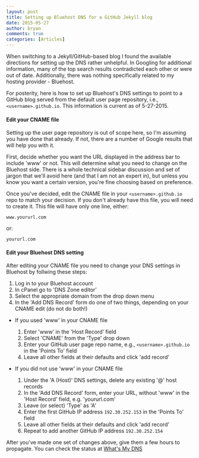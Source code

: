 ```yaml
---
layout: post
title: Setting up Bluehost DNS for a GitHub Jekyll blog
date: 2015-05-27
author: bryan
comments: true
categories: [Articles]
---
```


When switching to a Jekyll/GitHub-based blog I found the available directions for setting up the DNS rather unhelpful. In Googling for additional information, many of the top search results contradicted each other or were out of date. Additionally, there was nothing specifically related to my hosting provider - Bluehost.

For posterity, here is how to set up Bluehost's DNS settings to point to a GitHub blog served from the default user page repository, i.e., `<username>.github.io`. This information is current as of 5-27-2015.

#### Edit your CNAME file

Setting up the user page repository is out of scope here, so I'm assuming you have done that already. If not, there are a number of Google results that will help you with it.

First, decide whether you want the URL displayed in the address bar to include 'www' or not. This will determine what you need to change on the Bluehost side. There is a whole technical sidebar discussion and set of jargon that we'll avoid here (and that I am not an expert in), but unless you know you want a certain version, you're fine choosing based on preference.

Once you've decided, edit the CNAME file in your `<username>.github.io` repo to match your decision. If you don't already have this file, you will need to create it. This file will have only one line, either:

`www.yoururl.com`

or:

`yoururl.com`


#### Edit your Bluehost DNS setting

After editing your CNAME file you need to change your DNS settings in Bluehost by follwing these steps:


1. Log in to your Bluehost account
2. In cPanel go to 'DNS Zone editor'
3. Select the appropriate domain from the drop down menu
4. In the 'Add DNS Record' form do one of two things, depending on your CNAME edit (do not do both!)


* If you used 'www' in your CNAME file
  1. Enter 'www' in the 'Host Record' field
  2. Select 'CNAME' from the 'Type' drop down
  3. Enter your GitHub user page repo name, e.g., `<username>.github.io` in the 'Points To' field
  4. Leave all other fields at their defaults and click 'add record'


* If you did not use 'www' in your CNAME file
  1. Under the 'A (Host)' DNS settings, delete any existing '@' host records
  2. In the 'Add DNS Record' form, enter your URL, without 'www' in the 'Host Record' field, e.g. 'yoururl.com'
  3. Leave (or select) 'Type' as 'A'
  4. Enter the first GitHub IP address `192.30.252.153` in the 'Points To' field
  5. Leave all other fields at their defaults and click 'add record'
  6. Repeat to add another GitHub IP address `192.30.252.154`


After you've made one set of changes above, give them a few hours to propagate. You can check the status at [What's My DNS](https://www.whatsmydns.net/)
